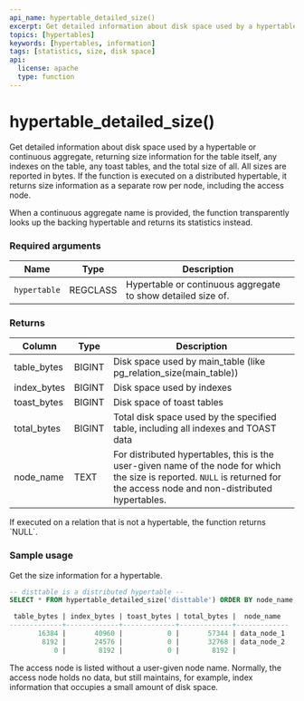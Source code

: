 ```yaml
---
api_name: hypertable_detailed_size()
excerpt: Get detailed information about disk space used by a hypertable
topics: [hypertables]
keywords: [hypertables, information]
tags: [statistics, size, disk space]
api:
  license: apache
  type: function
---
```


# hypertable_detailed_size()  

Get detailed information about disk space used by a hypertable or
continuous aggregate, returning size information for the table
itself, any indexes on the table, any toast tables, and the total
size of all. All sizes are reported in bytes. If the function is
executed on a distributed hypertable, it returns size information
as a separate row per node, including the access node.

<Highlight type="tip">
When a continuous aggregate name is provided, the function
transparently looks up the backing hypertable and returns its statistics
instead.
</Highlight>

### Required arguments

|Name|Type|Description|
|---|---|---|
| `hypertable` | REGCLASS | Hypertable or continuous aggregate to show detailed size of. |

### Returns

|Column|Type|Description|
|---|---|---|
|table_bytes|BIGINT| Disk space used by main_table (like pg_relation_size(main_table))|
|index_bytes|BIGINT| Disk space used by indexes|
|toast_bytes|BIGINT| Disk space of toast tables|
|total_bytes|BIGINT| Total disk space used by the specified table, including all indexes and TOAST data|
|node_name| TEXT | For distributed hypertables, this is the user-given name of the node for which the size is reported. `NULL` is returned for the access node and non-distributed hypertables. |

<Highlight type="tip">
If executed on a relation that is not a hypertable, the function
returns `NULL`.
</Highlight>

### Sample usage

Get the size information for a hypertable.

```sql
-- disttable is a distributed hypertable --
SELECT * FROM hypertable_detailed_size('disttable') ORDER BY node_name;

 table_bytes | index_bytes | toast_bytes | total_bytes |  node_name
-------------+-------------+-------------+-------------+-------------
       16384 |       40960 |           0 |       57344 | data_node_1
        8192 |       24576 |           0 |       32768 | data_node_2
           0 |        8192 |           0 |        8192 |

```

The access node is listed without a user-given node name. Normally,
the access node holds no data, but still maintains, for example, index
information that occupies a small amount of disk space.
